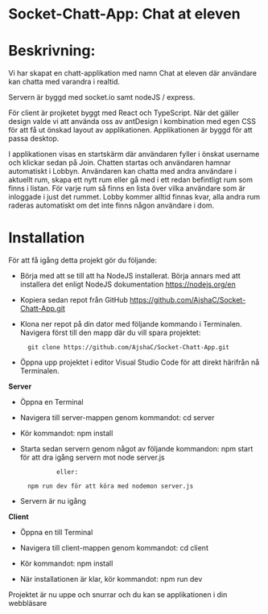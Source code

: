 # Socket-Chatt-App: Chat at eleven

# Beskrivning: 
Vi har skapat en chatt-applikation med namn Chat at eleven där användare kan chatta med varandra i realtid. 

Servern är byggd med socket.io samt nodeJS / express.

För client är projketet byggt med React och TypeScript. När det gäller design valde vi att använda oss av antDesign i kombination med egen CSS för att få ut önskad layout av applikationen. Applikationen är byggd för att passa desktop.

I applikationen visas en startskärm där användaren fyller i önskat username och klickar sedan på Join. Chatten startas och användaren hamnar automatiskt i Lobbyn.
Användaren kan chatta med andra användare i aktuellt rum, skapa ett nytt rum eller gå med i ett redan befintligt rum som finns i listan.
För varje rum så finns en lista över vilka användare som är inloggade i just det rummet.
Lobby kommer alltid finnas kvar, alla andra rum raderas automatiskt om det inte finns någon användare i dom.


# Installation
För att få igång detta projekt gör du följande:

- Börja med att se till att ha NodeJS installerat. Börja annars med att installera det enligt NodeJS dokumentation https://nodejs.org/en

- Kopiera sedan repot från GitHub https://github.com/AjshaC/Socket-Chatt-App.git

- Klona ner repot på din dator med följande kommando i Terminalen. Navigera först till den mapp där du vill spara projektet:  

        git clone https://github.com/AjshaC/Socket-Chatt-App.git

- Öppna upp projektet i editor Visual Studio Code för att direkt härifrån nå Terminalen.


**Server**

- Öppna en Terminal
  
- Navigera till server-mappen genom kommandot: 
        cd server

- Kör kommandot:
        npm install

- Starta sedan servern genom något av följande kommandon:
        npm start för att dra igång servern mot node server.js

                eller: 

        npm run dev för att köra med nodemon server.js

- Servern är nu igång

**Client**

- Öppna en till Terminal

- Navigera till client-mappen genom kommandot:
        cd client

- Kör kommandot:
        npm install

- När installationen är klar, kör kommandot:
        npm run dev

Projektet är nu uppe och snurrar och du kan se applikationen i din webbläsare